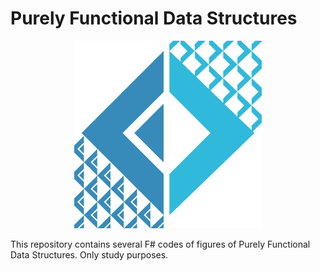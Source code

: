 # Purely Functional Data Structures

<p align="center">
  <img src="docs/repo-logo.png" width="300" />
</p>


This repository contains several F# codes of figures of Purely Functional Data Structures. Only study purposes.
